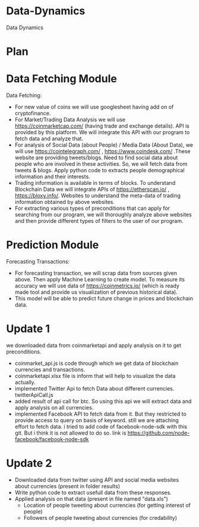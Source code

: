 # Data-Dynamics
Data Dynamics

# Plan

# Data Fetching Module
Data Fetching:
- For new value of coins we will use googlesheet having add on of cryptofinance.
- For Market/Trading Data Analysis we will use https://coinmarketcap.com/ (having trade
and exchange details). API is provided by this platform. We will integrate this API with
our program to fetch data and analyze that.
- For analysis of Social Data (about People) / Media Data (About Data), we will use
https://cointelegraph.com/ , https://www.coindesk.com/ .These website are providing
tweets/blogs. Need to find social data about people who are involved in these activities.
So, we will fetch data from tweets & blogs. Apply python code to extracts people
demographical information and their interests.
- Trading information is available in terms of blocks. To understand Blockchain Data we
will integrate APIs of https://etherscan.io/ , https://bloxy.info/. Websites to understand
the meta-data of trading information obtained by above websites.
- For extracting various types of preconditions that can apply for searching from our
program, we will thoroughly analyze above websites and then provide different types of
filters to the user of our program.

# Prediction Module
Forecasting Transactions:
- For forecasting transaction, we will scrap data from sources given above. Then apply Machine
Learning to create model. To measure its accuracy we will use data of https://coinmetrics.io/
(which is ready made tool and provide us visualization of previous historical data).
- This model will be able to predict future change in prices and blockchain data.


# Update 1
we downloaded data from coinmarketapi and apply analysis on it to get preconditions.

- coinmarket_api.js is code through which we get data of blockchain currencies and transactions.
- coinmarketapi.xlsx file is inform that will help to visualize the data actually.
- implemented Twitter Api to fetch Data about different currencies. twitterApiCall.js
- added result of api call for btc. So using this api we will extract data and apply analysis on all currencies.
- implemented Facebook API to fetch data from it. But they restricted to provide access to query on basis of keyword. still we are attaching effort to fetch data. i tried to add code of facebook-node-sdk with this git. But i think it is not allowed to do so. link is https://github.com/node-facebook/facebook-node-sdk

# Update 2
- Downloaded data from twitter using API and social media websites about currencies (present in folder results)
- Write python code to extract usefull data from these responses.
- Applied analysis on that data (present in file named "data.xls")
  * Location of people tweeting about currencies (for getting interest of people)
  * Followers of people tweeting about currencies (for credability)
